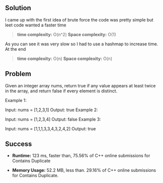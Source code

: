 ## Solution
I came up with the first idea of brute force the code was pretty simple but leet code wanted a faster time 

> **time complexity:** O(n^2)
> **Space complexity:** O(1)

As you can see it was very slow so I had to use a hashmap to increase time. At the end

> **time complexity:** O(n)
> **Space complexity:** O(n)

## Problem 
Given an integer array nums, return true if any value appears at least twice in the array, and return false if every element is distinct.


Example 1:

Input: nums = [1,2,3,1]
Output: true
Example 2:

Input: nums = [1,2,3,4]
Output: false
Example 3:

Input: nums = [1,1,1,3,3,4,3,2,4,2]
Output: true
 

## Success 

* **Runtime:** 123 ms, faster than, 75.56% of C++ online submissions for Contains  Duplicate

* **Memory Usage:** 52.2 MB, less than. 29.16% of C++ online submissions for Contains Duplicate.

